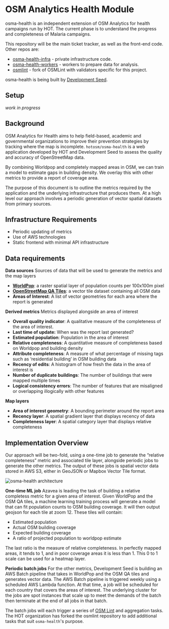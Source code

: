 # OSM Analytics Health Module

osma-health is an independent extension of OSM Analytics for health campaigns run by HOT. The current phase is to understand the progress and completeness of Malaria campaigns.

This repository will be the main ticket tracker, as well as the front-end code. Other repos are:

* [osma-health-infra](https://github.com/hotosm/osma-health-infra) - private infrastructure code.
* [osma-health-workers](https://github.com/hotosm/osma-health-workers) - workers to prepare data for analysis.
* [osmlint](https://github.com/hotosm/osmlint) - fork of OSMLint with validators specific for this project.

osma-health is being built by [Development Seed](https://developmentseed.org/).

## Setup
_work in progress_

## Background

OSM Analytics for Health aims to help field-based, academic and governmental organizations to improve their prevention strategies by tracking where the map is incomplete. `hotosm/osma-health` is a web application developed by HOT and Development Seed to assess the quality and accuracy of OpenStreetMap data. 

By combining Worldpop and completely mapped areas in OSM, we can train a model to estimate gaps in building density. We overlay this with other metrics to provide a report of coverage area.

The purpose of this document is to outline the metrics required by the application and the underlying infrastructure that produces them. At a high level our approach involves a periodic generation of vector spatial datasets from primary sources.

## Infrastructure Requirements
- Periodic updating of metrics
- Use of AWS technologies
- Static frontend with minimal API infrastructure
## Data requirements

**Data sources**
Sources of data that will be used to generate the metrics and the map layers


- [**WorldPop**](http://www.worldpop.org.uk/): a raster spatial layer of population counts per 100x100m pixel
- [**OpenStreetMap QA Tiles**](http://osmlab.github.io/osm-qa-tiles): a vector tile dataset containing all OSM data
- **Areas of Interest**: A list of vector geometries for each area where the report is generated

**Derived metrics**
Metrics displayed alongside an area of interest


- **Overall quality indicator**: A qualitative measure of the completeness of the area of interest. 
- **Last time of update:** When was the report last generated?
- **Estimated population**: Population in the area of interest
- **Relative completeness**: A quantitative measure of completeness based on Worldpop and building density
- **Attribute completeness**: A measure of what percentage of missing tags such as ‘residential building’ in OSM building data
- **Recency of edits**: A histogram of how fresh the data in the area of interest is
- **Number of duplicate buildings**: The number of buildings that were mapped multiple times
- **Logical consistency errors**: The number of features that are misaligned or overlapping illogically with other features

**Map layers**

- **Area of interest geometry**: A bounding perimeter around the report area
- **Recency layer**: A spatial gradient layer that displays recency of data
- **Completeness layer**: A spatial category layer that displays relative completeness
## Implementation Overview

Our approach will be two-fold, using a one-time job to generate the “relative completeness” metric and associated tile layer, alongside periodic jobs to generate the other metrics. The output of these jobs is spatial vector data stored in AWS S3, either in GeoJSON or Mapbox Vector Tile format.


![osma-health architecture](https://kamicut-monosnap.s3.amazonaws.com/1._bash_2018-03-28_17-34-09.png)


**One-time ML job**
Azavea is leading the task of building a relative completess metric for a given area of interest. Given WorldPop and the OSM QA tiles, a machine learning training process will generate a model that can fit population counts to OSM building coverage. It will then output geojson for each tile at zoom 12. These tiles will contain:


- Estimated population
- Actual OSM building coverage
- Expected building coverage
- A ratio of projected population to worldpop estimate

The last ratio is the measure of relative completeness. In perfectly mapped areas, it tends to 1, and in poor coverage areas it is less than 1. This 0 to 1 scale can be used for a heatmap layer.

**Periodic batch jobs**
For the other metrics, Development Seed is building an AWS Batch pipeline that takes in WorldPop and the OSM QA tiles and generates vector data. The AWS Batch pipeline is triggered weekly using a scheduled AWS Lambda function. At that time, a job will be scheduled for each country that covers the areas of interest. The underlying cluster for the jobs are spot instances that scale up to meet the demands of the batch then terminate at the end of all jobs in that batch.

The batch jobs will each trigger a series of [OSM Lint](https://github.com/osmlab/osmlint)  and aggregation tasks. The HOT organization has forked the osmlint repository to add additional tasks that suit `osma-health`'s purpose.
